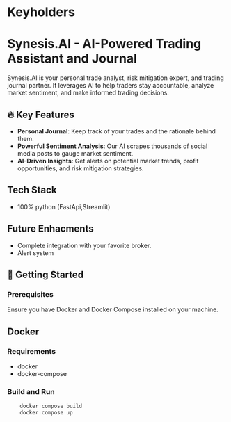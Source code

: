 # Keyholders

# Synesis.AI - AI-Powered Trading Assistant and Journal

Synesis.AI is your personal trade analyst, risk mitigation expert, and trading journal partner. It leverages AI to help traders stay accountable, analyze market sentiment, and make informed trading decisions.

## 🔥 Key Features
- **Personal Journal**: Keep track of your trades and the rationale behind them.
- **Powerful Sentiment Analysis**: Our AI scrapes thousands of social media posts to gauge market sentiment.
- **AI-Driven Insights**: Get alerts on potential market trends, profit opportunities, and risk mitigation strategies.
## Tech Stack

 - 100% python
(FastApi,Streamlit)

## Future Enhacments

- Complete integration with your favorite broker.
- Alert system

## 🚀 Getting Started

### Prerequisites
Ensure you have Docker and Docker Compose installed on your machine.

## Docker
### Requirements
- docker 
- docker-compose 

### Build and Run 
```bash
    docker compose build
    docker compose up 
```
